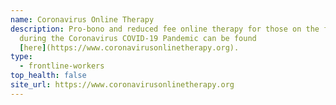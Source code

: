```yaml
---
name: Coronavirus Online Therapy
description: Pro-bono and reduced fee online therapy for those on the front line
  during the Coronavirus COVID-19 Pandemic can be found
  [here](https://www.coronavirusonlinetherapy.org).
type:
  - frontline-workers
top_health: false
site_url: https://www.coronavirusonlinetherapy.org
---
```

